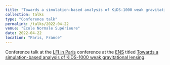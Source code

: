 ```yaml
---
title: "Towards a simulation-based analysis of KiDS-1000 weak gravitational lensing"
collection: talks
type: "Conference talk"
permalink: /talks/2022-04-22
venue: "École Normale Supérieure"
date: 2022-04-22
location: "Paris, France"
---
```


Conference talk at the [LFI in Paris](https://indico.in2p3.fr/e/LFIParis) conference at the [ENS](https://www.ens.psl.eu/) titled [Towards a simulation-based analysis of KiDS-1000 weak gravitational lensing](../files/2022-04-22_sbi_analysis_paris.pdf).